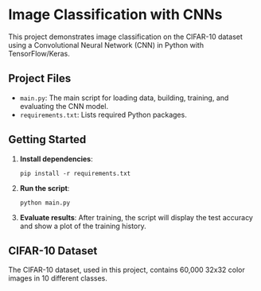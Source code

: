 
# Image Classification with CNNs

This project demonstrates image classification on the CIFAR-10 dataset using a Convolutional Neural Network (CNN) in Python with TensorFlow/Keras.

## Project Files
- `main.py`: The main script for loading data, building, training, and evaluating the CNN model.
- `requirements.txt`: Lists required Python packages.

## Getting Started

1. **Install dependencies**:
   ```
   pip install -r requirements.txt
   ```

2. **Run the script**:
   ```
   python main.py
   ```

3. **Evaluate results**:
   After training, the script will display the test accuracy and show a plot of the training history.

## CIFAR-10 Dataset
The CIFAR-10 dataset, used in this project, contains 60,000 32x32 color images in 10 different classes.
